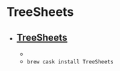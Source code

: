 # TreeSheets
- [TreeSheets](http://strlen.com/treesheets/)
  - 
  - 
  - `brew cask install TreeSheets`
